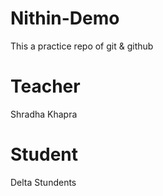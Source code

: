 # Nithin-Demo
This a practice repo of git & github

# Teacher
Shradha Khapra

# Student
Delta Stundents